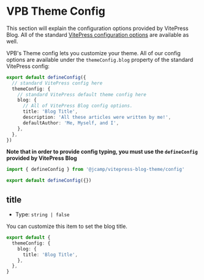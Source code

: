 # VPB Theme Config

This section will explain the configuration options provided by VitePress Blog. All of the standard [VitePress configuration options](https://vitepress.dev/reference/site-config) are available as well.

VPB's Theme config lets you customize your theme. All of our config options are available under the `themeConfig.blog` property of the standard VitePress config:

```ts
export default defineConfig({
  // standard VitePress config here
  themeConfig: {
    // standard VitePress default theme config here
    blog: {
      // All of VitePress Blog config options.
      title: 'Blog Title',
      description: 'All these articles were written by me!',
      defaultAuthor: 'Me, Myself, and I',
    },
  },
})
```

**Note that in order to provide config typing, you must use the `defineConfig` provided by VitePress Blog**

```ts
import { defineConfig } from '@jcamp/vitepress-blog-theme/config'

export default defineConfig({})
```

## title

- Type: `string | false`

You can customize this item to set the blog title.

```ts
export default {
  themeConfig: {
    blog: {
      title: 'Blog Title',
    },
  },
}
```
